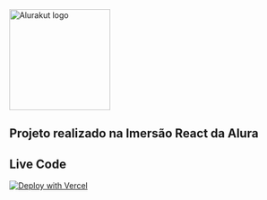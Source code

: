 <div align="left">
  <img src="http://alurakut.vercel.app//logo.svg" alt="Alurakut logo" width="180px">
</div>

## Projeto realizado na Imersão React da Alura

## Live Code

[![Deploy with Vercel](https://vercel.com/button)](https://alurakut-dticed.vercel.app/)
